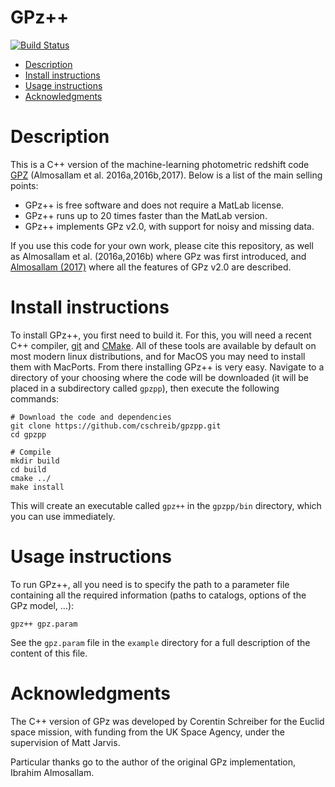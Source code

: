 # GPz++

[![Build Status](https://travis-ci.com/cschreib/gpzpp.svg?branch=master)](https://travis-ci.com/cschreib/gpzpp)

<!-- MarkdownTOC autolink=true levels=1,2 -->

- [Description](#description)
- [Install instructions](#install-instructions)
- [Usage instructions](#usage-instructions)
- [Acknowledgments](#acknowledgments)

<!-- /MarkdownTOC -->


# Description

This is a C++ version of the machine-learning photometric redshift code [GPZ](https://github.com/OxfordML/GPz) (Almosallam et al. 2016a,2016b,2017). Below is a list of the main selling points:

 - GPz++ is free software and does not require a MatLab license.
 - GPz++ runs up to 20 times faster than the MatLab version.
 - GPz++ implements GPz v2.0, with support for noisy and missing data.

If you use this code for your own work, please cite this repository, as well as Almosallam et al. (2016a,2016b) where GPz was first introduced, and [Almosallam (2017)](http://www.robots.ox.ac.uk/~parg/pubs/theses/ibrahim_almosallam_thesis.pdf) where all the features of GPz v2.0 are described.


# Install instructions

To install GPz++, you first need to build it. For this, you will need a recent C++ compiler, [git](https://git-scm.com/) and [CMake](https://cmake.org/). All of these tools are available by default on most modern linux distributions, and for MacOS you may need to install them with MacPorts. From there installing GPz++ is very easy. Navigate to a directory of your choosing where the code will be downloaded (it will be placed in a subdirectory called ```gpzpp```), then execute the following commands:
```
# Download the code and dependencies
git clone https://github.com/cschreib/gpzpp.git
cd gpzpp

# Compile
mkdir build
cd build
cmake ../
make install
```

This will create an executable called ```gpz++``` in the ```gpzpp/bin``` directory, which you can use immediately.


# Usage instructions

To run GPz++, all you need is to specify the path to a parameter file containing all the required information (paths to catalogs, options of the GPz model, ...):
```
gpz++ gpz.param
```

See the ```gpz.param``` file in the ```example``` directory for a full description of the content of this file.


# Acknowledgments

The C++ version of GPz was developed by Corentin Schreiber for the Euclid space mission, with funding from the UK Space Agency, under the supervision of Matt Jarvis.

Particular thanks go to the author of the original GPz implementation, Ibrahim Almosallam.
